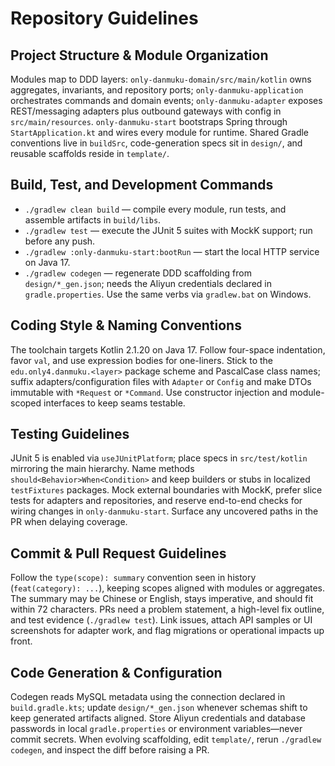 # Repository Guidelines

## Project Structure & Module Organization
Modules map to DDD layers: `only-danmuku-domain/src/main/kotlin` owns aggregates, invariants, and repository ports; `only-danmuku-application` orchestrates commands and domain events; `only-danmuku-adapter` exposes REST/messaging adapters plus outbound gateways with config in `src/main/resources`. `only-danmuku-start` bootstraps Spring through `StartApplication.kt` and wires every module for runtime. Shared Gradle conventions live in `buildSrc`, code-generation specs sit in `design/`, and reusable scaffolds reside in `template/`.

## Build, Test, and Development Commands
- `./gradlew clean build` — compile every module, run tests, and assemble artifacts in `build/libs`.
- `./gradlew test` — execute the JUnit 5 suites with MockK support; run before any push.
- `./gradlew :only-danmuku-start:bootRun` — start the local HTTP service on Java 17.
- `./gradlew codegen` — regenerate DDD scaffolding from `design/*_gen.json`; needs the Aliyun credentials declared in `gradle.properties`.
Use the same verbs via `gradlew.bat` on Windows.

## Coding Style & Naming Conventions
The toolchain targets Kotlin 2.1.20 on Java 17. Follow four-space indentation, favor `val`, and use expression bodies for one-liners. Stick to the `edu.only4.danmuku.<layer>` package scheme and PascalCase class names; suffix adapters/configuration files with `Adapter` or `Config` and make DTOs immutable with `*Request` or `*Command`. Use constructor injection and module-scoped interfaces to keep seams testable.

## Testing Guidelines
JUnit 5 is enabled via `useJUnitPlatform`; place specs in `src/test/kotlin` mirroring the main hierarchy. Name methods `should<Behavior>When<Condition>` and keep builders or stubs in localized `testFixtures` packages. Mock external boundaries with MockK, prefer slice tests for adapters and repositories, and reserve end-to-end checks for wiring changes in `only-danmuku-start`. Surface any uncovered paths in the PR when delaying coverage.

## Commit & Pull Request Guidelines
Follow the `type(scope): summary` convention seen in history (`feat(category): ...`), keeping scopes aligned with modules or aggregates. The summary may be Chinese or English, stays imperative, and should fit within 72 characters. PRs need a problem statement, a high-level fix outline, and test evidence (`./gradlew test`). Link issues, attach API samples or UI screenshots for adapter work, and flag migrations or operational impacts up front.

## Code Generation & Configuration
Codegen reads MySQL metadata using the connection declared in `build.gradle.kts`; update `design/*_gen.json` whenever schemas shift to keep generated artifacts aligned. Store Aliyun credentials and database passwords in local `gradle.properties` or environment variables—never commit secrets. When evolving scaffolding, edit `template/`, rerun `./gradlew codegen`, and inspect the diff before raising a PR.
